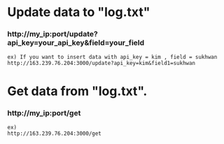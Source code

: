 #   Update data to "log.txt"
###    http://my_ip:port/update?api_key=your_api_key&field=your_field
    ex) If you want to insert data with api_key = kim , field = sukhwan
    http://163.239.76.204:3000/update?api_key=kim&field1=sukhwan
    
#   Get data from "log.txt".
###    http://my_ip:port/get
    ex) 
    http://163.239.76.204:3000/get
